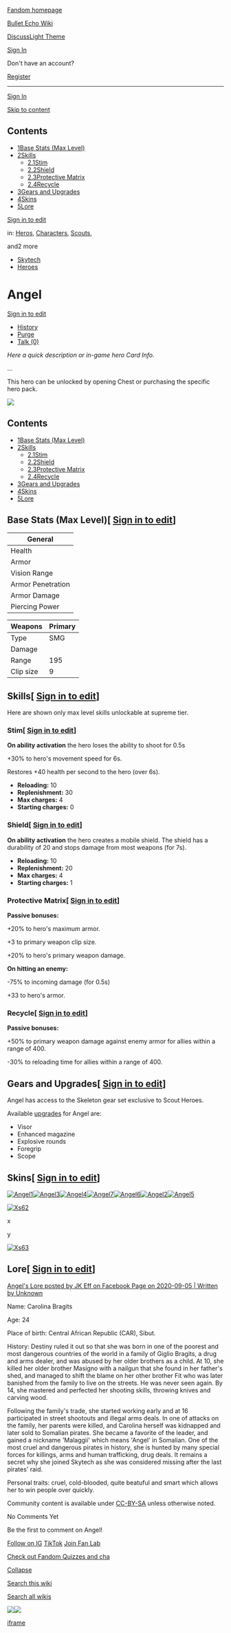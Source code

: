 [Fandom homepage](https://www.fandom.com/)

[Bullet Echo Wiki](https://bullet-echo.fandom.com/)

[Discuss](https://bullet-echo.fandom.com/f "Discuss")[Light Theme](https://bullet-echo.fandom.com/wiki/Angel# "Light Theme")

[Sign In](https://auth.fandom.com/signin?source=mw&redirect=https%3A%2F%2Fbullet-echo.fandom.com%2Fwiki%2FAngel)

Don't have an account?

[Register](https://auth.fandom.com/register?source=mw&redirect=https%3A%2F%2Fbullet-echo.fandom.com%2Fwiki%2FAngel)

* * *

[Sign In](https://auth.fandom.com/signin?source=mw&redirect=https%3A%2F%2Fbullet-echo.fandom.com%2Fwiki%2FAngel)

[Skip to content](https://bullet-echo.fandom.com/wiki/Angel#page-header)

## Contents

- [1Base Stats (Max Level)](https://bullet-echo.fandom.com/wiki/Angel#Base_Stats_(Max_Level))
- [2Skills](https://bullet-echo.fandom.com/wiki/Angel#Skills)
  - [2.1Stim](https://bullet-echo.fandom.com/wiki/Angel#Stim)
  - [2.2Shield](https://bullet-echo.fandom.com/wiki/Angel#Shield)
  - [2.3Protective Matrix](https://bullet-echo.fandom.com/wiki/Angel#Protective_Matrix)
  - [2.4Recycle](https://bullet-echo.fandom.com/wiki/Angel#Recycle)
- [3Gears and Upgrades](https://bullet-echo.fandom.com/wiki/Angel#Gears_and_Upgrades)
- [4Skins](https://bullet-echo.fandom.com/wiki/Angel#Skins)
- [5Lore](https://bullet-echo.fandom.com/wiki/Angel#Lore)

[Sign in to edit](https://auth.fandom.com/signin?redirect=https%3A%2F%2Fbullet-echo.fandom.com%2Fwiki%2FAngel%3Fveaction%3Dedit&uselang=en)

in: [Heros](https://bullet-echo.fandom.com/wiki/Category:Heros "Category:Heros"), [Characters](https://bullet-echo.fandom.com/wiki/Category:Characters "Category:Characters"), [Scouts](https://bullet-echo.fandom.com/wiki/Category:Scouts "Category:Scouts"),

and2 more

- [Skytech](https://bullet-echo.fandom.com/wiki/Category:Skytech "Category:Skytech")
- [Heroes](https://bullet-echo.fandom.com/wiki/Category:Heroes "Category:Heroes")

# Angel

[Sign in to edit](https://auth.fandom.com/signin?redirect=https%3A%2F%2Fbullet-echo.fandom.com%2Fwiki%2FAngel%3Fveaction%3Dedit&uselang=en)

- [History](https://bullet-echo.fandom.com/wiki/Angel?action=history)
- [Purge](https://bullet-echo.fandom.com/wiki/Angel?action=purge)
- [Talk (0)](https://bullet-echo.fandom.com/wiki/Talk:Angel?action=edit&redlink=1)

_Here a quick description or in-game hero Card Info._

...

This hero can be unlocked by opening Chest or purchasing the specific hero pack.

[![](https://static.wikia.nocookie.net/bullet-echo/images/0/0b/Angel_photo_.jpg/revision/latest?cb=20240818164449)](https://static.wikia.nocookie.net/bullet-echo/images/0/0b/Angel_photo_.jpg/revision/latest?cb=20240818164449)

## Contents

- [1Base Stats (Max Level)](https://bullet-echo.fandom.com/wiki/Angel#Base_Stats_(Max_Level))
- [2Skills](https://bullet-echo.fandom.com/wiki/Angel#Skills)
  - [2.1Stim](https://bullet-echo.fandom.com/wiki/Angel#Stim)
  - [2.2Shield](https://bullet-echo.fandom.com/wiki/Angel#Shield)
  - [2.3Protective Matrix](https://bullet-echo.fandom.com/wiki/Angel#Protective_Matrix)
  - [2.4Recycle](https://bullet-echo.fandom.com/wiki/Angel#Recycle)
- [3Gears and Upgrades](https://bullet-echo.fandom.com/wiki/Angel#Gears_and_Upgrades)
- [4Skins](https://bullet-echo.fandom.com/wiki/Angel#Skins)
- [5Lore](https://bullet-echo.fandom.com/wiki/Angel#Lore)

## Base Stats (Max Level)\[ [Sign in to edit](https://auth.fandom.com/signin?redirect=https%3A%2F%2Fbullet-echo.fandom.com%2Fwiki%2FAngel%3Fveaction%3Dedit%26section%3D1&uselang=en "Sign in to edit")\]

| General |
| --- |
| Health |  |
| Armor |  |
| Vision Range | 400 |
| Armor Penetration | 15 |
| Armor Damage | -34% (+55%→+21%) |
| Piercing Power | 4 |

| Weapons | Primary |
| --- | --- |
| Type | SMG |
| Damage |  |
| Range | 195 |
| Clip size | 9 |

## Skills\[ [Sign in to edit](https://auth.fandom.com/signin?redirect=https%3A%2F%2Fbullet-echo.fandom.com%2Fwiki%2FAngel%3Fveaction%3Dedit%26section%3D2&uselang=en "Sign in to edit")\]

Here are shown only max level skills unlockable at supreme tier.

### Stim\[ [Sign in to edit](https://auth.fandom.com/signin?redirect=https%3A%2F%2Fbullet-echo.fandom.com%2Fwiki%2FAngel%3Fveaction%3Dedit%26section%3D3&uselang=en "Sign in to edit")\]

**On ability activation** the hero loses the ability to shoot for 0.5s

+30% to hero's movement speed for 6s.

Restores +40 health per second to the hero (over 6s).

- **Reloading:** 10
- **Replenishment:** 30
- **Max charges:** 4
- **Starting charges:** 0

### Shield\[ [Sign in to edit](https://auth.fandom.com/signin?redirect=https%3A%2F%2Fbullet-echo.fandom.com%2Fwiki%2FAngel%3Fveaction%3Dedit%26section%3D4&uselang=en "Sign in to edit")\]

**On ability activation** the hero creates a mobile shield. The shield has a durability of 20 and stops damage from most weapons (for 7s).

- **Reloading:** 10
- **Replenishment:** 20
- **Max charges:** 4
- **Starting charges:** 1

### Protective Matrix\[ [Sign in to edit](https://auth.fandom.com/signin?redirect=https%3A%2F%2Fbullet-echo.fandom.com%2Fwiki%2FAngel%3Fveaction%3Dedit%26section%3D5&uselang=en "Sign in to edit")\]

**Passive bonuses:**

+20% to hero's maximum armor.

+3 to primary weapon clip size.

+20% to hero's primary weapon damage.

**On hitting an enemy:**

-75% to incoming damage (for 0.5s)

+33 to hero's armor.

### Recycle\[ [Sign in to edit](https://auth.fandom.com/signin?redirect=https%3A%2F%2Fbullet-echo.fandom.com%2Fwiki%2FAngel%3Fveaction%3Dedit%26section%3D6&uselang=en "Sign in to edit")\]

**Passive bonuses:**

+50% to primary weapon damage against enemy armor for allies within a range of 400.

-30% to reloading time for allies within a range of 400.

## Gears and Upgrades\[ [Sign in to edit](https://auth.fandom.com/signin?redirect=https%3A%2F%2Fbullet-echo.fandom.com%2Fwiki%2FAngel%3Fveaction%3Dedit%26section%3D7&uselang=en "Sign in to edit")\]

Angel has access to the Skeleton gear set exclusive to Scout Heroes.

Available [upgrades](https://bullet-echo.fandom.com/wiki/Upgrades "Upgrades") for Angel are:

- Visor
- Enhanced magazine
- Explosive rounds
- Foregrip
- Scope

## Skins\[ [Sign in to edit](https://auth.fandom.com/signin?redirect=https%3A%2F%2Fbullet-echo.fandom.com%2Fwiki%2FAngel%3Fveaction%3Dedit%26section%3D8&uselang=en "Sign in to edit")\]

[![Angel1](https://static.wikia.nocookie.net/bullet-echo/images/4/4c/Angel1.jpg/revision/latest?cb=20240823235939)](https://static.wikia.nocookie.net/bullet-echo/images/4/4c/Angel1.jpg/revision/latest?cb=20240823235939)[![Angel3](https://static.wikia.nocookie.net/bullet-echo/images/b/bb/Angel3.jpg/revision/latest?cb=20240823235940)](https://static.wikia.nocookie.net/bullet-echo/images/b/bb/Angel3.jpg/revision/latest?cb=20240823235940)[![Angel4](https://static.wikia.nocookie.net/bullet-echo/images/3/37/Angel4.jpg/revision/latest?cb=20240823235940)](https://static.wikia.nocookie.net/bullet-echo/images/3/37/Angel4.jpg/revision/latest?cb=20240823235940)[![Angel7](https://static.wikia.nocookie.net/bullet-echo/images/1/1f/Angel7.jpg/revision/latest?cb=20240823235940)](https://static.wikia.nocookie.net/bullet-echo/images/1/1f/Angel7.jpg/revision/latest?cb=20240823235940)[![Angel6](https://static.wikia.nocookie.net/bullet-echo/images/a/a4/Angel6.jpg/revision/latest?cb=20240823235940)](https://static.wikia.nocookie.net/bullet-echo/images/a/a4/Angel6.jpg/revision/latest?cb=20240823235940)[![Angel2](https://static.wikia.nocookie.net/bullet-echo/images/0/09/Angel2.jpg/revision/latest?cb=20240823235941)](https://static.wikia.nocookie.net/bullet-echo/images/0/09/Angel2.jpg/revision/latest?cb=20240823235941)[![Angel5](https://static.wikia.nocookie.net/bullet-echo/images/b/b6/Angel5.jpg/revision/latest?cb=20240823235941)](https://static.wikia.nocookie.net/bullet-echo/images/b/b6/Angel5.jpg/revision/latest?cb=20240823235941)

[![Xs62](https://static.wikia.nocookie.net/bullet-echo/images/1/1f/Xs62.png/revision/latest?cb=20241128172128)](https://static.wikia.nocookie.net/bullet-echo/images/1/1f/Xs62.png/revision/latest?cb=20241128172128)

x

y

[![Xs63](https://static.wikia.nocookie.net/bullet-echo/images/c/c7/Xs63.png/revision/latest?cb=20241128172129)](https://static.wikia.nocookie.net/bullet-echo/images/c/c7/Xs63.png/revision/latest?cb=20241128172129)

## Lore\[ [Sign in to edit](https://auth.fandom.com/signin?redirect=https%3A%2F%2Fbullet-echo.fandom.com%2Fwiki%2FAngel%3Fveaction%3Dedit%26section%3D9&uselang=en "Sign in to edit")\]

[Angel's Lore posted by JK Eff on Facebook Page on 2020-09-05 \| Written by Unknown](https://www.facebook.com/bulletechogame/)

Name: Carolina Bragits

Age: 24

Place of birth: Central African Republic (CAR), Sibut.

History: Destiny ruled it out so that she was born in one of the poorest and most dangerous countries of the world in a family of Giglio Bragits, a drug and arms dealer, and was abused by her older brothers as a child. At 10, she killed her older brother Masigno with a nailgun that she found in her father's shed, and managed to shift the blame on her other brother Fit who was later banished from the family to live on the streets. He was never seen again. By 14, she mastered and perfected her shooting skills, throwing knives and carving wood.

Following the family's trade, she started working early and at 16 participated in street shootouts and illegal arms deals. In one of attacks on the family, her parents were killed, and Carolina herself was kidnapped and later sold to Somalian pirates. She became a favorite of the leader, and gained a nickname 'Malaggii' which means 'Angel' in Somalian. One of the most cruel and dangerous pirates in history, she is hunted by many special forces for killings, arms and human trafficking, drug deals. It remains a secret why she joined Skytech as she was considered missing after the last pirates' raid.

Personal traits: cruel, cold-blooded, quite beatuful and smart which allows her to win people over quickly.

Community content is available under [CC-BY-SA](https://www.fandom.com/licensing) unless otherwise noted.

No Comments Yet

Be the first to comment on Angel!

[Follow on IG](https://bit.ly/FandomIG) [TikTok](https://bit.ly/TikTokFandom) [Join Fan Lab](https://bit.ly/FanLabWikiBar)

[Check out Fandom Quizzes and cha](https://bit.ly/WBTrivia2)

[Collapse](https://bullet-echo.fandom.com/wiki/Angel# "Collapse")

[Search this wiki](https://bullet-echo.fandom.com/wiki/Special:Search?scope=internal&query=&h=1&isFromHighlightActions=on)

[Search all wikis](https://bullet-echo.fandom.com/wiki/Special:Search?scope=cross-wiki&query=&h=1&isFromHighlightActions=on)

![](https://idsync.rlcdn.com/712315.gif?partner_uid=5c4a4052-d5e6-4f4a-96f2-fd57c2bf0e4b)![](https://pixel.tapad.com/idsync/ex/receive?partner_id=3442&partner_device_id=5c4a4052-d5e6-4f4a-96f2-fd57c2bf0e4b&partner_url=https://services.fandom.com/identity-storage/external/experian/receiveid/258b4304-2267-4276-ae36-2dc448e8ca19?id=${TA_DEVICE_ID}&partner=TAPAD)

[iframe](https://www.fandom.com/silver-surfer.html)